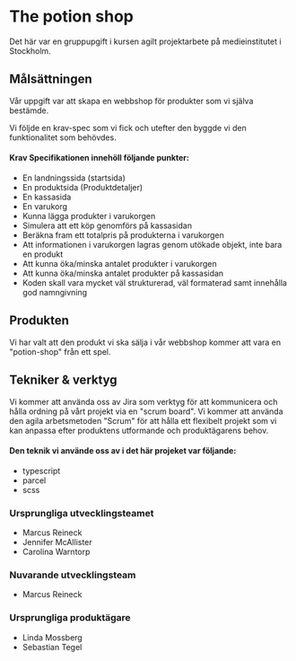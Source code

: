 # The potion shop

Det här var en gruppupgift i kursen agilt projektarbete på medieinstitutet i Stockholm.

## Målsättningen
Vår uppgift var att skapa en webbshop för produkter som vi själva bestämde.

Vi följde en krav-spec som vi fick och utefter den byggde vi den funktionalitet som behövdes.
#### Krav Specifikationen innehöll följande punkter:
- En landningssida (startsida)
- En produktsida (Produktdetaljer)
- En kassasida
- En varukorg
- Kunna lägga produkter i varukorgen
- Simulera att ett köp genomförs på kassasidan
- Beräkna fram ett totalpris på produkterna i varukorgen
- Att informationen i varukorgen lagras genom utökade objekt, inte bara en produkt
- Att kunna öka/minska antalet produkter i varukorgen
- Att kunna öka/minska antalet produkter på kassasidan
- Koden skall vara mycket väl strukturerad, väl formaterad samt innehålla god namngivning

## Produkten
Vi har valt att den produkt vi ska sälja i vår webbshop kommer att vara en "potion-shop" från ett spel.

## Tekniker & verktyg
Vi kommer att använda oss av Jira som verktyg för att kommunicera och hålla ordning på vårt projekt via en "scrum board".
Vi kommer att använda den agila arbetsmetoden "Scrum" för att hålla ett flexibelt projekt som vi kan anpassa efter produktens utformande och produktägarens behov.

#### Den teknik vi använde oss av i det här projeket var följande:
- typescript
- parcel
- scss

### Ursprungliga utvecklingsteamet
- Marcus Reineck
- Jennifer McAllister
- Carolina Warntorp

### Nuvarande utvecklingsteam
- Marcus Reineck

### Ursprungliga produktägare
- Linda Mossberg
- Sebastian Tegel


